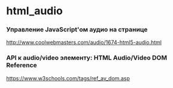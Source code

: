 # html_audio

### Управление JavaScript'ом аудио на странице

http://www.coolwebmasters.com/audio/1674-html5-audio.html


### API к audio/video элементу: HTML Audio/Video DOM Reference

https://www.w3schools.com/tags/ref_av_dom.asp
